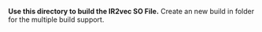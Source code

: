 __Use this directory to build the IR2vec SO File.__
Create an new build in folder for the multiple build support.
